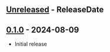<!-- next-header -->
## [Unreleased] - ReleaseDate

## [0.1.0] - 2024-08-09

- Initial release

<!-- next-url -->
[Unreleased]: https://github.com/CleanCut/bevy_pause/compare/v0.1.0...HEAD
[0.1.0]: https://github.com/CleanCut/bevy_pause/compare/v0.0.0...v0.1.0

